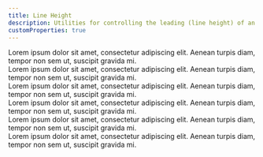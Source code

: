 ```yaml
---
title: Line Height
description: Utilities for controlling the leading (line height) of an element. ​
customProperties: true
---
```

<table-utility prefix="leading" property="line-height" custom-property="leading" class="mb-lg"></table-utility>
<card-example>
	<div class="grid grid-cols-2 rounded-md bg-surface-1 px-sm">
		<div class="leading-none border-b border-surface-3 p-sm">
			Lorem ipsum dolor sit amet, consectetur adipiscing elit. Aenean turpis
			diam, tempor non sem ut, suscipit gravida mi.
		</div>
		<div class="leading-tight border-b border-surface-3 p-sm">
			Lorem ipsum dolor sit amet, consectetur adipiscing elit. Aenean turpis
			diam, tempor non sem ut, suscipit gravida mi.
		</div>
		<div class="leading-snug border-b border-surface-3 p-sm">
			Lorem ipsum dolor sit amet, consectetur adipiscing elit. Aenean turpis
			diam, tempor non sem ut, suscipit gravida mi.
		</div>
		<div class="leading-normal border-b border-surface-3 p-sm">
			Lorem ipsum dolor sit amet, consectetur adipiscing elit. Aenean turpis
			diam, tempor non sem ut, suscipit gravida mi.
		</div>
		<div class="leading-relaxed p-sm">
			Lorem ipsum dolor sit amet, consectetur adipiscing elit. Aenean turpis
			diam, tempor non sem ut, suscipit gravida mi.
		</div>
		<div class="leading-loose p-sm">
			Lorem ipsum dolor sit amet, consectetur adipiscing elit. Aenean turpis
			diam, tempor non sem ut, suscipit gravida mi.
		</div>
	</div>
</card-example>